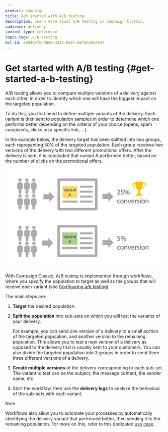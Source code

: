 ```yaml
---
product: campaign
title: Get started with A/B testing
description: Learn more about A/B testing in Campaign Classic.
audience: delivery
content-type: reference
topic-tags: a-b-testing
exl-id: ae046ef6-d850-4222-b82c-8ef5b3da7037
---
```

# Get started with A/B testing {#get-started-a-b-testing}

A/B testing allows you to compare multiple versions of a delivery against each other, in order to identify which one will have the biggest impact on the targeted population.

To do this, you first need to define multiple variants of the delivery. Each variant is then sent to population samples in order to determine which one performs better depending on the criteria of your choice (opens, spam complaints, clicks on a specific link, ...). 

In the example below, the delivery target has been splitted into two groups, each representing 50% of the targeted population. Each group receives two versions of the delivery with two different promotional offers. After the delivery is sent, it is concluded that variant A performed better, based on the number of clicks on the promotional offers.

![](assets/a-b-testing-schema.png)

With Campaign Classic, A/B testing is implemented through workflows, where you specify the population to target as well as the groups that will receive each variant (see [Configuring a/b testing](configuring-a-b-testing.md)).

The main steps are:

1. **Target** the desired population.
1. **Split the population** into sub-sets on which you will test the variants of your delivery.

     For example, you can send one version of a delivery to a small portion of the targeted population, and another version to the remaining population. This allows you to test a new version of a delivery as opposed to the delivery that is usually sent to your customers. You can also divide the targeted population into 3 groups in order to send them  three different versions of a delivery.

1. **Create multiple versions** of the delivery corresponding to each sub-set. The variant to test can be the subject, the message content, the sender name, etc.
1. Start the workflow, then use the **delivery logs** to analyze the behaviour of the sub-sets with each variant.

>[!NOTE]
>
>Workflows also allow you to automate your processes by automatically identifying the delivery variant that performed better, then sending it to the remaining population. For more on this, refer to this dedicated [use case](a-b-testing-use-case.md).
